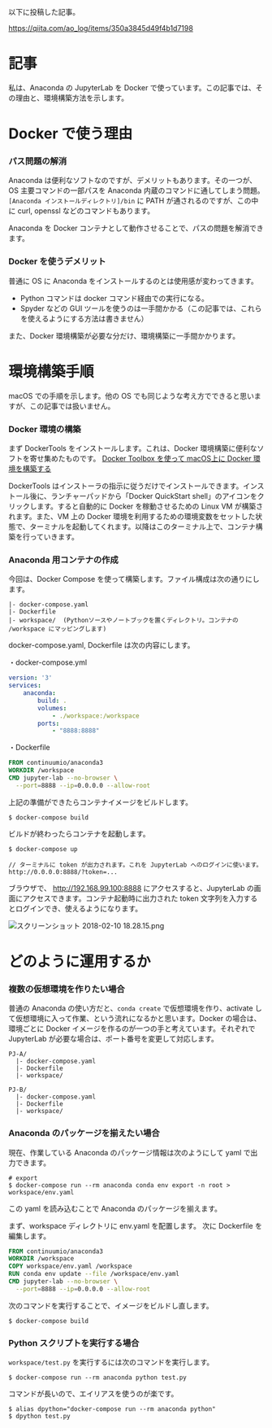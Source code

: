 以下に投稿した記事。

https://qiita.com/ao_log/items/350a3845d49f4b1d7198

# 記事

私は、Anaconda の JupyterLab を Docker で使っています。この記事では、その理由と、環境構築方法を示します。

# Docker で使う理由

### パス問題の解消

Anaconda は便利なソフトなのですが、デメリットもあります。その一つが、OS 主要コマンドの一部パスを Anaconda 内蔵のコマンドに通してしまう問題。```[Anaconda インストールディレクトリ]/bin``` に PATH が通されるのですが、この中に curl, openssl などのコマンドもあります。

Anaconda を Docker コンテナとして動作させることで、パスの問題を解消できます。

### Docker を使うデメリット

普通に OS に Anaconda をインストールするのとは使用感が変わってきます。

* Python コマンドは docker コマンド経由での実行になる。
* Spyder などの GUI ツールを使うのは一手間かかる（この記事では、これらを使えるようにする方法は書きません）

また、Docker 環境構築が必要な分だけ、環境構築に一手間かかります。

# 環境構築手順

macOS での手順を示します。他の OS でも同じような考え方でできると思いますが、この記事では扱いません。

### Docker 環境の構築

まず DockerTools をインストールします。これは、Docker 環境構築に便利なソフトを寄せ集めたものです。
[Docker Toolbox を使って macOS上に Docker 環境を構築する](https://qiita.com/ao_log/items/b18cf793f4f8cf8d53f4)

DockerTools はインストーラの指示に従うだけでインストールできます。インストール後に、ランチャーパッドから「Docker QuickStart shell」のアイコンをクリックします。すると自動的に Docker を稼動させるための Linux VM が構築されます。また、VM 上の Docker 環境を利用するための環境変数をセットした状態で、ターミナルを起動してくれます。以降はこのターミナル上で、コンテナ構築を行っていきます。

### Anaconda 用コンテナの作成

今回は、Docker Compose を使って構築します。ファイル構成は次の通りにします。

```
|- docker-compose.yaml
|- Dockerfile
|- workspace/  (Pythonソースやノートブックを置くディレクトリ。コンテナの /workspace にマッピングします)
```

docker-compose.yaml, Dockerfile は次の内容にします。

・docker-compose.yml

```yaml
version: '3'
services:
    anaconda:
        build: .
        volumes:
            - ./workspace:/workspace
        ports:
            - "8888:8888"
```

・Dockerfile

```Dockerfile
FROM continuumio/anaconda3
WORKDIR /workspace
CMD jupyter-lab --no-browser \
  --port=8888 --ip=0.0.0.0 --allow-root
```

上記の準備ができたらコンテナイメージをビルドします。

```
$ docker-compose build
```

ビルドが終わったらコンテナを起動します。

```
$ docker-compose up

// ターミナルに token が出力されます。これを JupyterLab へのログインに使います。
http://0.0.0.0:8888/?token=...
```

ブラウザで、 http://192.168.99.100:8888 にアクセスすると、JupyterLab の画面にアクセスできます。コンテナ起動時に出力された token 文字列を入力するとログインでき、使えるようになります。

![スクリーンショット 2018-02-10 18.28.15.png](https://qiita-image-store.s3.amazonaws.com/0/48133/6f010ddf-6948-7555-3abc-41e9d325b02d.png)


# どのように運用するか

### 複数の仮想環境を作りたい場合

普通の Anaconda の使い方だと、```conda create``` で仮想環境を作り、activate して仮想環境に入って作業、という流れになるかと思います。Docker の場合は、環境ごとに Docker イメージを作るのが一つの手と考えています。それぞれで JupyterLab が必要な場合は、ポート番号を変更して対応します。

```
PJ-A/
  |- docker-compose.yaml
  |- Dockerfile
  |- workspace/

PJ-B/
  |- docker-compose.yaml
  |- Dockerfile
  |- workspace/
```

### Anaconda のパッケージを揃えたい場合

現在、作業している Anaconda のパッケージ情報は次のようにして yaml で出力できます。

```
# export
$ docker-compose run --rm anaconda conda env export -n root > workspace/env.yaml
```

この yaml を読み込むことで Anaconda のパッケージを揃えます。

まず、workspace ディレクトリに env.yaml を配置します。
次に Dockerfile を編集します。

```Dockerfile
FROM continuumio/anaconda3
WORKDIR /workspace
COPY workspace/env.yaml /workspace
RUN conda env update --file /workspace/env.yaml
CMD jupyter-lab --no-browser \
  --port=8888 --ip=0.0.0.0 --allow-root
```

次のコマンドを実行することで、イメージをビルドし直します。

```
$ docker-compose build
```

### Python スクリプトを実行する場合

```workspace/test.py``` を実行するには次のコマンドを実行します。

```shell-session
$ docker-compose run --rm anaconda python test.py
```

コマンドが長いので、エイリアスを使うのが楽です。

```shell-session
$ alias dpython="docker-compose run --rm anaconda python"
$ dpython test.py
```
